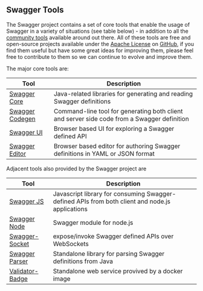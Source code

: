 ## Swagger Tools
The Swagger project contains a set of core tools that enable the usage of Swagger in a variety of situations (see table below) - in addition to all the [community tools](open-source-integrations) available around out there. All of these tools are free and open-source projects available under the [Apache License](http://www.apache.org/licenses/LICENSE-2.0.html) on [GitHub](https://github.com/swagger-api), if you find them useful but have some great ideas for improving them, please feel free to contribute to them so we can continue to evolve and improve them.

The major core tools are:

Tool | Description 
--- | ---
[Swagger Core](swagger-core) | Java-related libraries for generating and reading Swagger definitions
[Swagger Codegen](swagger-codegen) | Command-line tool for generating both client and server side code from a Swagger definition
[Swagger UI](swagger-ui) | Browser based UI for exploring a Swagger defined API
[Swagger Editor](swagger-editor) | Browser based editor for authoring Swagger definitions in YAML or JSON format

Adjacent tools also provided by the Swagger project are

Tool | Description 
--- | ---
[Swagger JS](https://github.com/swagger-api/swagger-js) | Javascript library for consuming Swagger-defined APIs from both client and node.js applications
[Swagger Node](https://github.com/swagger-api/swagger-node) | Swagger module for node.js 
[Swagger-Socket](https://github.com/swagger-api/swagger-socket) | expose/invoke Swagger defined APIs over WebSockets
[Swagger Parser](https://github.com/swagger-api/swagger-parser) | Standalone library for parsing Swagger definitions from Java
[Validator-Badge](https://hub.docker.com/r/swaggerapi/swagger-validator/) | Standalone web service provived by a docker image

